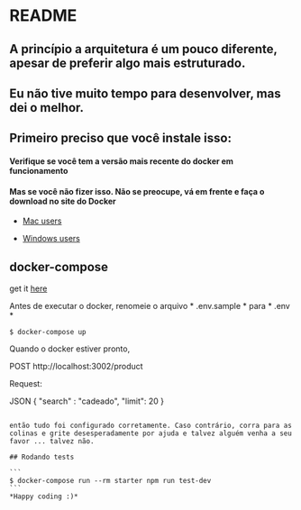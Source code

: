 # README

## A princípio a arquitetura é um pouco diferente, apesar de preferir algo mais estruturado.

## Eu não tive muito tempo para desenvolver, mas dei o melhor.

## Primeiro preciso que você instale isso:
#### Verifique se você tem a versão mais recente do docker em funcionamento
#### Mas se você não fizer isso. Não se preocupe, vá em frente e faça o download no site do Docker

* [Mac users](https://docs.docker.com/docker-for-mac/install/)

* [Windows users](https://docs.docker.com/docker-for-windows/install/)

## docker-compose

get it [here](https://docs.docker.com/compose/install/)

Antes de executar o docker, renomeie o arquivo * .env.sample * para * .env *

```
$ docker-compose up
```

Quando o docker estiver pronto, 

POST http://localhost:3002/product 

Request:

JSON
{
	"search" : "cadeado",
	"limit": 20
}

````

então tudo foi configurado corretamente. Caso contrário, corra para as colinas e grite desesperadamente por ajuda e talvez alguém venha a seu favor ... talvez não.

## Rodando tests

```
$ docker-compose run --rm starter npm run test-dev
```
*Happy coding :)*